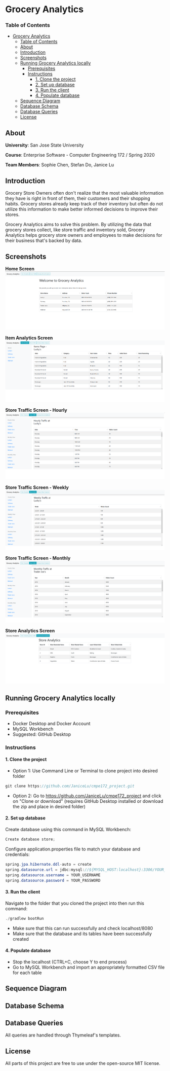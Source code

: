 # Grocery Analytics

### Table of Contents

- [Grocery Analytics](#grocery-analytics)
    - [Table of Contents](#table-of-contents)
  - [About](#about)
  - [Introduction](#introduction)
  - [Screenshots](#screenshots)
  - [Running Grocery Analytics locally](#running-grocery-analytics-locally)
    - [Prerequisites](#prerequisites)
    - [Instructions](#instructions)
      - [1. Clone the project](#1-clone-the-project)
      - [2. Set up database](#2-set-up-database)
      - [3. Run the client](#3-run-the-client)
      - [4. Populate database](#4-populate-database)
  - [Sequence Diagram](#sequence-diagram)
  - [Database Schema](#database-schema)
  - [Database Queries](#database-queries)
  - [License](#license)

## About

**University**: San Jose State University

**Course**: Enterprise Software - Computer Engineering 172 / Spring 2020

**Team Members**: Sophie Chen, Stefan Do, Janice Lu

## Introduction

Grocery Store Owners often don't realize that the most valuable information they have is right in front of them, their customers and their shopping habits. Grocery stores already keep track of their inventory but often do not utilize this information to make better informed decisions to improve their stores.

Grocery Analytics aims to solve this problem. By utilizing the data that grocery stores collect, like store traffic and inventory sold, Grocery Analytics helps grocery store owners and employees to make decisions for their business that's backed by data.

## Screenshots

**Home Screen**
<img src= "https://github.com/JaniceLu/cmpe172_project/blob/master/resources/cmpe172github1.png"/>

**Item Analytics Screen**
<img src= "https://github.com/JaniceLu/cmpe172_project/blob/master/resources/cmpe172github2.png"/>

**Store Traffic Screen - Hourly**
<img src= "https://github.com/JaniceLu/cmpe172_project/blob/master/resources/cmpe172github3.png"/>

**Store Traffic Screen - Weekly**
<img src= "https://github.com/JaniceLu/cmpe172_project/blob/master/resources/cmpe172github4.png"/>

**Store Traffic Screen - Monthly**
<img src= "https://github.com/JaniceLu/cmpe172_project/blob/master/resources/cmpe172github5.png"/>

**Store Analytics Screen**
<img src= "https://github.com/JaniceLu/cmpe172_project/blob/master/resources/cmpe172github6.png"/>

## Running Grocery Analytics locally

### Prerequisites

- Docker Desktop and Docker Account
- MySQL Workbench
- Suggested: GitHub Desktop

### Instructions

#### 1. Clone the project

 - Option 1: Use Command Line or Terminal to clone project into desired folder

```java
git clone https://github.com/JaniceLu/cmpe172_project.git
```

- Option 2: Go to https://github.com/JaniceLu/cmpe172_project and click on "Clone or download" (requires GitHub Desktop installed or download the zip and place in desired folder)

#### 2. Set up database

Create database using this command in MySQL Workbench: 

```java
Create database store;
```
Configure application.properties file to match your database and credentials:
```java
spring.jpa.hibernate.ddl-auto = create
spring.datasource.url = jdbc:mysql://${MYSQL_HOST:localhost}:3306/YOUR_DATABASE_NAME
spring.datasource.username = YOUR_USERNAME
spring.datasource.password = YOUR_PASSWORD
```

#### 3. Run the client

Navigate to the folder that you cloned the project into then run this command:
```java
./gradlew bootRun
```
* Make sure that this can run successfully and check localhost/8080
* Make sure that the database and its tables have been successfully created

#### 4. Populate database

- Stop the localhost (CTRL+C, choose Y to end process)
- Go to MySQL Workbench and import an appropriately formatted CSV file for each table

## Sequence Diagram

## Database Schema

## Database Queries

All queries are handled through Thymeleaf's templates.

License
----
All parts of this project are free to use under the open-source MIT license.

